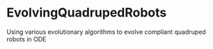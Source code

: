 # EvolvingQuadrupedRobots
Using various evolutionary algorithms to evolve compliant quadruped robots in ODE
